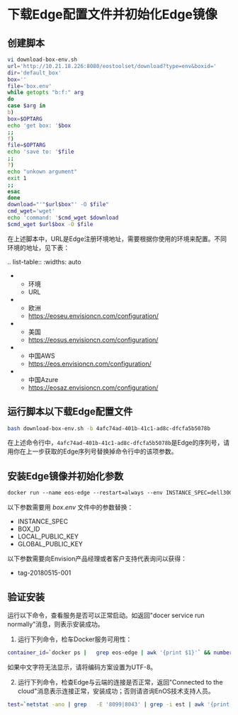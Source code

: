 # 下载Edge配置文件并初始化Edge镜像

## 创建脚本

```sh
vi download-box-env.sh
url='http://10.21.18.226:8080/eostoolset/download?type=env&boxid='
dir='default_box'
box=''
file='box.env'
while getopts "b:f:" arg
do
case $arg in
b)
box=$OPTARG
echo 'get box: '$box
;;
f)
file=$OPTARG
echo 'save to: '$file
;;
?)
echo "unkown argument"
exit 1
;;
esac
done
download="'"$url$box"' -O $file"
cmd_wget='wget'
echo 'command: '$cmd_wget $download
$cmd_wget $url$box -O $file
```

在上述脚本中，URL是Edge注册环境地址，需要根据你使用的环境来配置。不同环境的地址，见下表：


.. list-table:: 
   :widths: auto

   * - 环境
     - URL
   * - 欧洲
     - https://eoseu.envisioncn.com/configuration/
   * - 美国
     - https://eosus.envisioncn.com/configuration/
   * - 中国AWS
     - https://eos.envisioncn.com/configuration/
   * - 中国Azure
     - https://eosaz.envisioncn.com/configuration/


## 运行脚本以下载Edge配置文件

```bash
bash download-box-env.sh -b 4afc74ad-401b-41c1-ad8c-dfcfa5b5078b
```

在上述命令行中，`4afc74ad-401b-41c1-ad8c-dfcfa5b5078b`是Edge的序列号，请用你在上一步获取的Edge序列号替换掉命令行中的该项参数。

## 安装Edge镜像并初始化参数

```dockerfile
docker run --name eos-edge --restart=always --env INSTANCE_SPEC=dell3000 --env BOX_ID=4afc74ad-401b-41c1-ad8c-dfcfa5b5078b --env  LOCAL_PUBLIC_KEY=MIGfMA0GCSqGSIb3DQEBAQUAA4GNADCBiQKBgQDKR8er9d1vFWrJIkVGEXqChfUYqWug4wK9RgV2A9Lc8P1mGqXBIfJcpevhCsijQmCfpwqx/p36ULCfNy/590d3guybfXfcELYG2MXGnjTgeSBj5bhqAObpW/78YomlnFq29KSCHqBw9TXmm6JvNebUUTUnKUe2GUWRv5XVEMnegwIDAQAB   --env   GLOBAL_PUBLIC_KEY=MIGfMA0GCSqGSIb3DQEBAQUAA4GNADCBiQKBgQCh+x8P5evInljwkALg9Qro20BJ9LOHndtvnI/yPrj5LqKeF7HkR/F1t+EDetF5/LQhOvML4xPSr9QQyuL51aCYJG8w/Ijpqp6pxNtTyEE61vj23KRxAYQ9rz -v /root/dockerdata/box:/home/envuser/box -v /root/dockerdata/data:/data -v /root/dockerdata/config:/data/apps/config/lionconfig/config/   registry.envisioncn.com/eos-all/cloudedge: tag-20180515-001
```

以下参数需要用 _box.env_ 文件中的参数替换：
- INSTANCE_SPEC
- BOX_ID
- LOCAL_PUBLIC_KEY
- GLOBAL_PUBLIC_KEY

以下参数需要向Envision产品经理或者客户支持代表询问以获得：
-  tag-20180515-001

## 验证安装

运行以下命令，查看服务是否可以正常启动。如返回"docer service run normally"消息，则表示安装成功。
1. 运行下列命令，检车Docker服务可用性：
   
  ```sh
  container_id=`docker ps |   grep eos-edge | awk '{print $1}'` && number=`docker exec   $container_id ps -ef | grep -E 'gateway|activemq|redis|conf_client|conn_clt|rtc|energy-os/fe' | wc -l`   &&  [ $number -eq 7 ]   && echo "docker service run normally" || echo "please   wait"
  ```

  如果中文字符无法显示，请将编码方案设置为UTF-8。

2. 运行下列命令，检查Edge与云端的连接是否正常，返回"Connected to the cloud"消息表示连接正常，安装成功；否则请咨询EnOS技术支持人员。

  ```sh
  test=`netstat -ano | grep   -E '8099|8043' | grep -i est | awk '{print $5}' | wc -l` && [ $test   -eq 0 ] && echo "Not connected to the cloud yet" || echo   "Connected to the cloud"
  ```

<!--end-->
